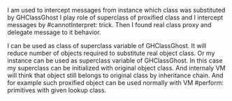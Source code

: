 I am used to intercept messages from instance which class was substituted by GHClassGhost
I play role of superclass of proxified class and I intercept messages by #cannotInterpret: trick. Then I found real class proxy and delegate message to it behavior.

I can be used as class of superclass variable of GHClassGhost. It will reduce number of objects required to substitute real object class.
Or my instance can be used as superclass variable of GHClassGhost. In this case my superclass can be initialized with original object class. And internaly VM will think that object still belongs to original class by inheritance chain. And for example such proxified object can be used normally with VM #perform: primitives with given lookup class.